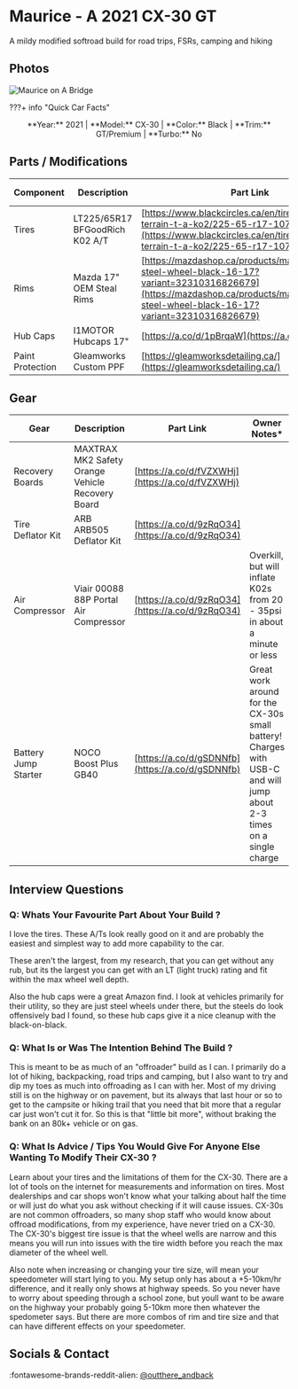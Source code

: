 # Maurice - A 2021 CX-30 GT
A mildy modified softroad build for road trips, FSRs, camping and hiking

## Photos
<div class="grid" markdown>

![Maurice on A Bridge](assets/20240923-DJI_0436-3.jpg)

</div>
???+ info "Quick Car Facts"
    <p style="text-align: center;">**Year:** 2021 | **Model:** CX-30 | **Color:** Black | **Trim:** GT/Premium | **Turbo:** No</p>


## Parts / Modifications
| Component | Description | Part Link | Owner Notes* |
| --------- | ----------- | --------- | ------------ |
| Tires | LT225/65R17 BFGoodRich K02 A/T | [https://www.blackcircles.ca/en/tire/bfgoodrich/all-terrain-t-a-ko2/225-65-r17-107-s--mk-lt-8d](https://www.blackcircles.ca/en/tire/bfgoodrich/all-terrain-t-a-ko2/225-65-r17-107-s--mk-lt-8d) | |
| Rims | Mazda 17" OEM Steal Rims | [https://mazdashop.ca/products/mazda-oem-steel-wheel-black-16-17?variant=32310316826679](https://mazdashop.ca/products/mazda-oem-steel-wheel-black-16-17?variant=32310316826679) | |
| Hub Caps | I1MOTOR Hubcaps 17" | [https://a.co/d/1pBrqaW](https://a.co/d/1pBrqaW) | |
| Paint Protection | Gleamworks Custom PPF | [https://gleamworksdetailing.ca/](https://gleamworksdetailing.ca/) | |

## Gear
| Gear | Description | Part Link | Owner Notes* |
| ---- | ----------- | ---- | ----- |
| Recovery Boards | MAXTRAX MK2 Safety Orange Vehicle Recovery Board | [https://a.co/d/fVZXWHj](https://a.co/d/fVZXWHj) | |
| Tire Deflator Kit | ARB ARB505 Deflator Kit | [https://a.co/d/9zRqO34](https://a.co/d/9zRqO34) | |
| Air Compressor | Viair 00088 88P Portal Air Compressor | [https://a.co/d/9zRqO34](https://a.co/d/9zRqO34) | Overkill, but will inflate K02s from 20 - 35psi in about a minute or less |
| Battery Jump Starter | NOCO Boost Plus GB40 | [https://a.co/d/gSDNNfb](https://a.co/d/gSDNNfb) | Great work around for the CX-30s small battery! Charges with USB-C and will jump about 2-3 times on a single charge |

## Interview Questions

### Q: Whats Your Favourite Part About Your Build ?
I love the tires. These A/Ts look really good on it and are probably the easiest and simplest way to add more capability to the car. 

These aren't the largest, from my research, that you can get without any rub, but its the largest you can get with an LT (light truck) rating and fit within the max wheel well depth.

Also the hub caps were a great Amazon find. I look at vehicles primarily for their utility, so they are just steel wheels under there, but the steels do look offensively bad I found, so these hub caps give it a nice cleanup with the black-on-black.

### Q: What Is or Was The Intention Behind The Build ?
This is meant to be as much of an "offroader" build as I can. I primarily do a lot of hiking, backpacking, road trips and camping, but I also want to try and dip my toes as much into offroading as I can with her. Most of my driving still is on the highway or on pavement, but its always that last hour or so to get to the campsite or hiking trail that you need that bit more that a regular car just won't cut it for. So this is that "little bit more", without braking the bank on an 80k+ vehicle or on gas.

### Q: What Is Advice / Tips You Would Give For Anyone Else Wanting To Modify Their CX-30 ?
Learn about your tires and the limitations of them for the CX-30. There are a lot of tools on the internet for measurements and information on tires. Most dealerships and car shops won't know what your talking about half the time or will just do what you ask without checking if it will cause issues. CX-30s are not common offroaders, so many shop staff who would know about offroad modifications, from my experience, have never tried on a CX-30. The CX-30's biggest tire issue is that the wheel wells are narrow and this means you will run into issues with the tire width before you reach the max diameter of the wheel well.

Also note when increasing or changing your tire size, will mean your speedometer will start lying to you. My setup only has about a +5-10km/hr difference, and it really only shows at highway speeds. So you never have to worry about speeding through a school zone, but youll want to be aware on the highway your probably going 5-10km more then whatever the spedometer says. But there are more combos of rim and tire size and that can have different effects on your speedometer.

## Socials & Contact
:fontawesome-brands-reddit-alien: [ @outthere_andback](https://www.reddit.com/user/outthere_andback/?utm_source=share&utm_medium=web3x&utm_name=web3xcss&utm_term=1&utm_content=share_button)
